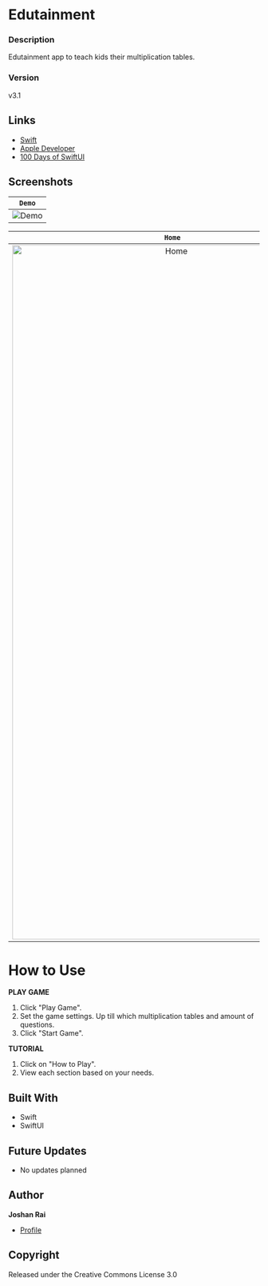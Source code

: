 # Edutainment

### Description
Edutainment app to teach kids their multiplication tables.

### Version
v3.1

## Links
- [Swift](<https://www.swift.org/> "Swift")
- [Apple Developer](<https://developer.apple.com/> "Apple Developer")
- [100 Days of SwiftUI](<https://www.hackingwithswift.com/100/swiftui> "100 Days of SwiftUI")

## Screenshots
| `Demo` |
| :-: |
| <div><img src="https://user-images.githubusercontent.com/60300252/162859546-9e4436cc-508e-45e4-ac74-a164998f94c9.gif" alt="Demo" width="realtive" height="relative"/></div> |

| `Home` | `Settings` |
| :-: | :-: |
| <div><img src="https://user-images.githubusercontent.com/60300252/162859921-ddd1e5f3-85d5-477d-bfc9-f32668a87bf7.png" alt="Home" width="642px" height="1389px"/></div> | <div><img src="https://user-images.githubusercontent.com/60300252/162861082-e67261e2-3dd6-4fa1-9bea-5635fc34a314.png" alt="Settings" width="realtive" height="relative"/></div> |

# How to Use
**PLAY GAME**
1. Click "Play Game".
2. Set the game settings. Up till which multiplication tables and amount of questions.
3. Click "Start Game".

**TUTORIAL**
1. Click on "How to Play".
2. View each section based on your needs.

## Built With
- Swift
- SwiftUI

## Future Updates
- No updates planned

## Author
**Joshan Rai**
- [Profile](https://github.com/pradheon "Joshan Rai (Pradheon)")

## Copyright
Released under the Creative Commons License 3.0
